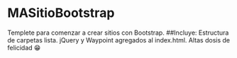 # MASitioBootstrap
Templete para comenzar a crear sitios con Bootstrap. 
##Incluye: 
Estructura de carpetas lista. 
jQuery y Waypoint agregados al index.html.
Altas dosis de felicidad :grin:
